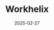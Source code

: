 ---  
layout: startup_page  
title: "Workhelix"  
id: "workhelix.com"  
permalink: "/workhelixworkhelix.com02272025/"  
website: "https://www.workhelix.com/"  
funding_round: "Series A"  
funding_amount: "$15M"  
investors: "AIX Ventures, The AI Fund, Accenture Ventures, Bloomberg Beta, Reid Hoffman, Mira Murati, Jeff Dean"  
about: "Workhelix is a tech-enabled service startup that helps enterprises understand and monitor AI automation by breaking down employee positions into tasks and scoring them for AI adoption suitability. This approach helps companies build AI adoption roadmaps and monitor AI effectiveness, addressing the challenge of properly integrating AI into workflows and finding value."  
markets: "AI, Enterprise Software, Technology, Information and Internet"  
hq: "Palo Alto, California, United States"  
founded_year: "2021"  
linkedin: "https://www.linkedin.com/company/workhelix"  
twitter: ""  
instagram: ""  
facebook: "https://www.facebook.com/100083583609870"  
crunchbase: "https://www.crunchbase.com/organization/workhelix"  
pitchbook: "https://pitchbook.com/profiles/company/528678-73"  

date_display: "27-Feb-2025"  
date: "2025-02-27"

# SEO Optimization  
meta_title: "Workhelix - Series A Funding ($15M)"  
meta_description: "Workhelix, Workhelix is a tech-enabled service startup that helps enterprises understand and monitor AI automation by breaking down employee positions into tasks..."  
meta_keywords: "Workhelix, AI, Enterprise Software, Technology, Information and Internet, Series A funding"  
canonical_url: "https://startup.projectstartups.com/workhelixworkhelix.com02272025/"  
---